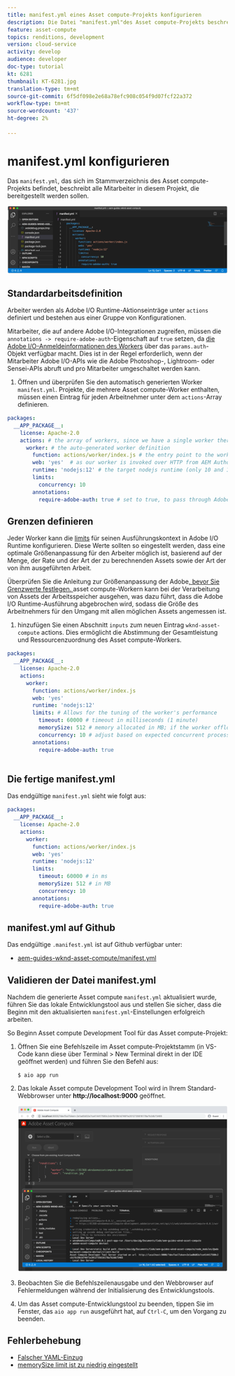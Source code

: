 ```yaml
---
title: manifest.yml eines Asset compute-Projekts konfigurieren
description: Die Datei "manifest.yml"des Asset compute-Projekts beschreibt alle in diesem Projekt bereitzustellenden Arbeiter.
feature: asset-compute
topics: renditions, development
version: cloud-service
activity: develop
audience: developer
doc-type: tutorial
kt: 6281
thumbnail: KT-6281.jpg
translation-type: tm+mt
source-git-commit: 6f5df098e2e68a78efc908c054f9d07fcf22a372
workflow-type: tm+mt
source-wordcount: '437'
ht-degree: 2%

---
```



# manifest.yml konfigurieren

Das `manifest.yml`, das sich im Stammverzeichnis des Asset compute-Projekts befindet, beschreibt alle Mitarbeiter in diesem Projekt, die bereitgestellt werden sollen.

![manifest.yml](./assets/manifest/manifest.png)

## Standardarbeitsdefinition

Arbeiter werden als Adobe I/O Runtime-Aktionseinträge unter `actions` definiert und bestehen aus einer Gruppe von Konfigurationen.

Mitarbeiter, die auf andere Adobe I/O-Integrationen zugreifen, müssen die `annotations -> require-adobe-auth`-Eigenschaft auf `true` setzen, da [die Adobe I/O-Anmeldeinformationen des Workers](https://docs.adobe.com/content/help/en/asset-compute/using/extend/develop-custom-application.html#access-adobe-apis) über das `params.auth`-Objekt verfügbar macht. Dies ist in der Regel erforderlich, wenn der Mitarbeiter Adobe I/O-APIs wie die Adobe Photoshop-, Lightroom- oder Sensei-APIs abruft und pro Mitarbeiter umgeschaltet werden kann.

1. Öffnen und überprüfen Sie den automatisch generierten Worker `manifest.yml`. Projekte, die mehrere Asset compute-Worker enthalten, müssen einen Eintrag für jeden Arbeitnehmer unter dem `actions`-Array definieren.

```yml
packages:
  __APP_PACKAGE__:
    license: Apache-2.0
    actions: # the array of workers, since we have a single worker there is only one entry beneath actions
      worker: # the auto-generated worker definition
        function: actions/worker/index.js # the entry point to the worker 
        web: 'yes'  # as our worker is invoked over HTTP from AEM Author service
        runtime: 'nodejs:12' # the target nodejs runtime (only 10 and 12 are supported)
        limits:
          concurrency: 10
        annotations:
          require-adobe-auth: true # set to true, to pass through Adobe I/O access token/client id via params.auth in the worker, typically required when the worker calls out to Adobe I/O APIs such as the Adobe Photoshop, Lightroom or Sensei APIs.
```

## Grenzen definieren

Jeder Worker kann die [limits](https://www.adobe.io/apis/experienceplatform/runtime/docs.html#!adobedocs/adobeio-runtime/master/guides/system_settings.md) für seinen Ausführungskontext in Adobe I/O Runtime konfigurieren. Diese Werte sollten so eingestellt werden, dass eine optimale Größenanpassung für den Arbeiter möglich ist, basierend auf der Menge, der Rate und der Art der zu berechnenden Assets sowie der Art der von ihm ausgeführten Arbeit.

Überprüfen Sie die Anleitung zur Größenanpassung der Adobe[, bevor Sie Grenzwerte festlegen. ](https://docs.adobe.com/content/help/en/asset-compute/using/extend/develop-custom-application.html#sizing-workers) asset compute-Workern kann bei der Verarbeitung von Assets der Arbeitsspeicher ausgehen, was dazu führt, dass die Adobe I/O Runtime-Ausführung abgebrochen wird, sodass die Größe des Arbeitnehmers für den Umgang mit allen möglichen Assets angemessen ist.

1. hinzufügen Sie einen Abschnitt `inputs` zum neuen Eintrag `wknd-asset-compute` actions. Dies ermöglicht die Abstimmung der Gesamtleistung und Ressourcenzuordnung des Asset compute-Workers.

```yml
packages:
  __APP_PACKAGE__:
    license: Apache-2.0
    actions: 
      worker:
        function: actions/worker/index.js 
        web: 'yes' 
        runtime: 'nodejs:12'
        limits: # Allows for the tuning of the worker's performance
          timeout: 60000 # timeout in milliseconds (1 minute)
          memorySize: 512 # memory allocated in MB; if the worker offloads heavy computational work to other Web services this number can be reduced
          concurrency: 10 # adjust based on expected concurrent processing and timeout 
        annotations:
          require-adobe-auth: true
           
```

## Die fertige manifest.yml

Das endgültige `manifest.yml` sieht wie folgt aus:

```yml
packages:
  __APP_PACKAGE__:
    license: Apache-2.0
    actions: 
      worker:
        function: actions/worker/index.js 
        web: 'yes' 
        runtime: 'nodejs:12'
        limits:
          timeout: 60000 # in ms
          memorySize: 512 # in MB
          concurrency: 10 
        annotations:
          require-adobe-auth: true
```

## manifest.yml auf Github

Das endgültige `.manifest.yml` ist auf Github verfügbar unter:

+ [aem-guides-wknd-asset-compute/manifest.yml](https://github.com/adobe/aem-guides-wknd-asset-compute/blob/master/manifest.yml)


## Validieren der Datei manifest.yml

Nachdem die generierte Asset compute `manifest.yml` aktualisiert wurde, führen Sie das lokale Entwicklungstool aus und stellen Sie sicher, dass die Beginn mit den aktualisierten `manifest.yml`-Einstellungen erfolgreich arbeiten.

So Beginn Asset compute Development Tool für das Asset compute-Projekt:

1. Öffnen Sie eine Befehlszeile im Asset compute-Projektstamm (in VS-Code kann diese über Terminal > New Terminal direkt in der IDE geöffnet werden) und führen Sie den Befehl aus:

   ```
   $ aio app run
   ```

1. Das lokale Asset compute Development Tool wird in Ihrem Standard-Webbrowser unter __http://localhost:9000__ geöffnet.

   ![App-Ausführung](assets/environment-variables/aio-app-run.png)

1. Beobachten Sie die Befehlszeilenausgabe und den Webbrowser auf Fehlermeldungen während der Initialisierung des Entwicklungstools.
1. Um das Asset compute-Entwicklungstool zu beenden, tippen Sie im Fenster, das `aio app run` ausgeführt hat, auf `Ctrl-C`, um den Vorgang zu beenden.

## Fehlerbehebung

+ [Falscher YAML-Einzug](../troubleshooting.md#incorrect-yaml-indentation)
+ [memorySize limit ist zu niedrig eingestellt](../troubleshooting.md#memorysize-limit-is-set-too-low)

